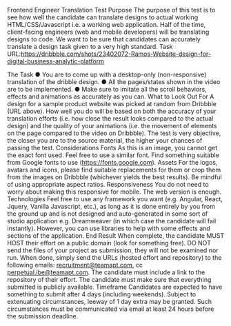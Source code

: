 Frontend Engineer Translation Test
Purpose
The purpose of this test is to see how well the candidate can translate designs to actual working HTML/CSS/Javascript i.e. a working web application. Half of the time, client-facing engineers (web and mobile developers) will be translating designs to code. We want to be sure that candidates can accurately translate a design task given to a very high standard.
Task
URL:https://dribbble.com/shots/23402072-Ramos-Website-design-for-digital-business-analytic-platform
 
The Task
●	You are to come up with a desktop-only (non-responsive) translation of the dribble design. 
●	All the pages/states shown in the video are to be implemented.
●	Make sure to imitate all the scroll behaviors, effects and animations as accurately as you can.
What to Look Out For
A design for a sample product website was picked at random from Dribbble (URL above). 
How well you do will be based on both the accuracy of your translation efforts (i.e. how close the result looks compared to the actual design) and the quality of your animations (i.e. the movement of elements on the page compared to the video on Dribbble).
The test is very objective, the closer you are to the source material, the higher your chances of passing the test. 
Considerations
Fonts
As this is an image, you cannot get the exact font used. Feel free to use a similar font. Find something suitable from Google fonts to use (https://fonts.google.com).
Assets
For the logos, avatars and icons, please find suitable replacements for them or crop them from the images on Dribbble (whichever yields the best results). Be mindful of using appropriate aspect ratios.
Responsiveness
You do not need to worry about making this responsive for mobile. The web version is enough.
Technologies
Feel free to use any framework you want (e.g. Angular, React, Jquery, Vanilla Javascript, etc.), as long as it is done entirely by you from the ground up and is not designed and auto-generated in some sort of studio application e.g. Dreamweaver (in which case the candidate will fail instantly). However, you can use libraries to help with some effects and sections of the application.
End Result
When complete, the candidate MUST HOST their effort on a public domain (look for something free). DO NOT send the files of your project as submission, they will not be examined nor run. When done, simply send the URLs (hosted effort and repository) to the following emails: recruitment@teamapt.com, cc perpetual.ibe@teamapt.com.
The candidate must include a link to the repository of their effort.
The candidate must make sure that everything submitted is publicly available.
Timeframe
Candidates are expected to have something to submit after 4 days (including weekends). Subject to extenuating circumstances, leeway of 1 day extra may be granted. 
Such circumstances must be communicated via email at least 24 hours before the submission deadline.
